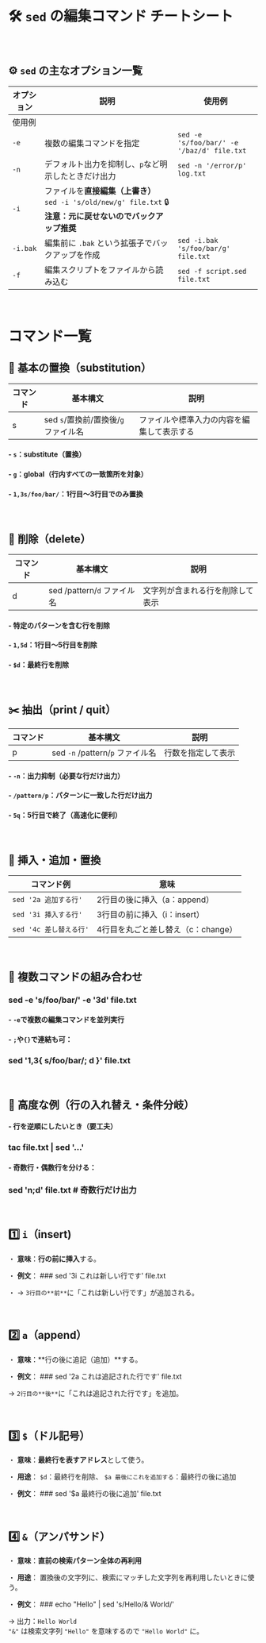 # 🛠️ `sed` の編集コマンド チートシート

<br>


## ⚙️ `sed` の主なオプション一覧

| オプション | 説明 | 使用例 |
|---|---|---|
| 使用例 | 
| `-e` | 複数の編集コマンドを指定 | `sed -e 's/foo/bar/' -e '/baz/d' file.txt` |
| `-n` | デフォルト出力を抑制し、`p`など明示したときだけ出力 | `sed -n '/error/p' log.txt` |
| `-i` |ファイルを**直接編集（上書き）**  `sed -i 's/old/new/g' file.txt`  🔒 **注意：元に戻せないのでバックアップ推奨** |
| `-i.bak` | 編集前に `.bak` という拡張子でバックアップを作成 | `sed -i.bak 's/foo/bar/g' file.txt` |
| `-f` | 編集スクリプトをファイルから読み込む | `sed -f script.sed file.txt` |


<br>

# コマンド一覧

## 🎯 基本の置換（substitution）

| コマンド | 基本構文 | 説明 |
|--|--|--|
| s | sed `s`/置換前/置換後/`g` ファイル名 | ファイルや標準入力の内容を編集して表示する |


#### -   `s`：substitute（置換）
#### -   `g`：global（行内すべての一致箇所を対象）
#### -   `1,3s/foo/bar/`：1行目～3行目でのみ置換


<br>



## 🧹 削除（delete）


| コマンド | 基本構文 | 説明 |
|--|--|--|
| d | sed /pattern/`d` ファイル名 | 文字列が含まれる行を削除して表示 |


#### -   特定のパターンを含む行を削除
#### -   `1,5d`：1行目～5行目を削除
#### -   `$d`：最終行を削除


<br>


## ✂️ 抽出（print / quit）

| コマンド | 基本構文 | 説明 |
|--|--|---|
| p | sed `-n` /pattern/`p` ファイル名 | 行数を指定して表示 |

#### -   `-n`：出力抑制（必要な行だけ出力）
#### -   `/pattern/p`：パターンに一致した行だけ出力
#### -   `5q`：5行目で終了（高速化に便利）


<br>



## 🧬 挿入・追加・置換

| コマンド例 | 意味 |
|---|---|
| `sed '2a 追加する行'` | 2行目の後に挿入（a：append） |
| `sed '3i 挿入する行'` | 3行目の前に挿入（i：insert） |
| `sed '4c 差し替える行'` | 4行目を丸ごと差し替え（c：change）|


<br>



## 🔄 複数コマンドの組み合わせ

### sed -e 's/foo/bar/' -e '3d' file.txt

#### -   `-e`で複数の編集コマンドを並列実行
#### -   `;`や`{}`で連結も可：

### sed '1,3{ s/foo/bar/; d }' file.txt


<br>


## 📌 高度な例（行の入れ替え・条件分岐）

#### -   行を逆順にしたいとき（要工夫）

### tac file.txt | sed '...'

#### -   奇数行・偶数行を分ける：

### sed 'n;d' file.txt # 奇数行だけ出力

<br>

## 1️⃣ `i`（insert)

 ・   **意味**：**行の前に挿入**する。

 ・  **例文**： ### sed '3i これは新しい行です' file.txt
 
 ・  → `3行目の**前**`に「これは新しい行です」が追加される。


<br>


## 2️⃣ `a`（append）

  ・   **意味**：**行の後に追記（追加）**する。
   
  ・  **例文**： ### sed '2a これは追記された行です' file.txt
   
   → `2行目の**後**`に「これは追記された行です」を追加。

<br>


## 3️⃣ `$`（ドル記号）

  ・ **意味**：**最終行を表すアドレス**として使う。
   
  ・ **用途**： `$d`：最終行を削除、  `$a 最後にこれを追加する`：最終行の後に追加
   
  ・ **例文**： ### sed '$a 最終行の後に追加' file.txt


<br>


## 4️⃣ `&`（アンパサンド）

 ・  **意味**：**直前の検索パターン全体の再利用**
 
 ・  **用途**： 置換後の文字列に、検索にマッチした文字列を再利用したいときに使う。

 ・  **例文**： ### echo "Hello" | sed 's/Hello/& World/'

   → 出力：`Hello World`  
    `"&"` は検索文字列 `"Hello"` を意味するので `"Hello World"` に。
